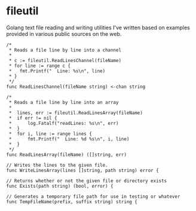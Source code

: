 fileutil
========

Golang text file reading and writing utilities I've written based on examples provided in various public sources on the web.

```
/*
 * Reads a file line by line into a channel
 *
 * c := fileutil.ReadLinesChannel(fileName)
 * for line := range c {
 *   fmt.Printf("  Line: %s\n", line)
 * }
 */
func ReadLinesChannel(fileName string) <-chan string
```
```
/*
 * Reads a file line by line into an array
 *
 *  lines, err := fileutil.ReadLinesArray(fileName)
 *  if err != nil {
 *      log.Fatalf("readLines: %s\n", err)
 *  }
 *  for i, line := range lines {
 *      fmt.Printf("  Line: %d %s\n", i, line)
 *  }
 */
func ReadLinesArray(fileName) ([]string, err)
```

```
// Writes the lines to the given file.
func WriteLinesArray(lines []string, path string) error {
```

```
// Returns whether or not the given file or directory exists
func Exists(path string) (bool, error) {
```

```
// Generates a temporary file path for use in testing or whatever
func TempFileName(prefix, suffix string) string {
```
